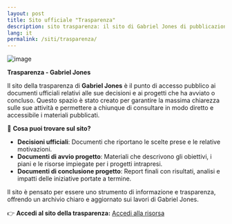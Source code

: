 ```yaml
---
layout: post
title: Sito ufficiale "Trasparenza"
description: sito trasparenza: il sito di Gabriel Jones di pubblicazione di tuttii documenti rivolti al publico!
lang: it
permalink: /siti/trasparenza/
---
```

![image](https://github.com/user-attachments/assets/9176580b-921c-419a-8fa1-1fcc8a921059)

**Trasparenza - Gabriel Jones**  

Il sito della trasparenza di **Gabriel Jones** è il punto di accesso pubblico ai documenti ufficiali relativi alle sue decisioni e ai progetti che ha avviato o concluso. Questo spazio è stato creato per garantire la massima chiarezza sulle sue attività e permettere a chiunque di consultare in modo diretto e accessibile i materiali pubblicati.  

📂 **Cosa puoi trovare sul sito?**  
- **Decisioni ufficiali**: Documenti che riportano le scelte prese e le relative motivazioni.  
- **Documenti di avvio progetto**: Materiali che descrivono gli obiettivi, i piani e le risorse impiegate per i progetti intrapresi.  
- **Documenti di conclusione progetto**: Report finali con risultati, analisi e impatti delle iniziative portate a termine.  

Il sito è pensato per essere uno strumento di informazione e trasparenza, offrendo un archivio chiaro e aggiornato sui lavori di Gabriel Jones.  

👉 **Accedi al sito della trasparenza:** [Accedi alla risorsa](https://trasparenza.18f.it/)

